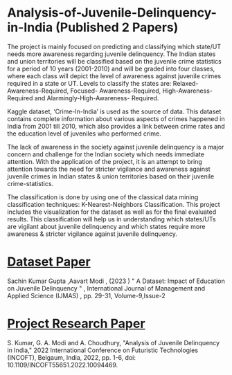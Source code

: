 # Analysis-of-Juvenile-Delinquency-in-India (Published 2 Papers)

The project is mainly focused on predicting and classifying which state/UT needs more awareness regarding juvenile delinquency. The Indian states and union territories will be classified based on the juvenile crime statistics for a period of 10 years (2001-2010) and will be graded into four classes, where each class will depict the level of awareness against juvenile crimes required in a state or UT. Levels to classify the states are: Relaxed-Awareness-Required, Focused- Awareness-Required,     High-Awareness- Required and Alarmingly-High-Awareness- Required. 

Kaggle dataset, ‘Crime-In-India’ is used as the source of data. This dataset contains complete information about various aspects of crimes happened in India from 2001 till 2010, which also provides a link between crime rates and the education level of juveniles who performed crime. 

The lack of awareness in the society against juvenile delinquency is a major concern and challenge for the Indian society which needs immediate attention. With the application of the project, it is an attempt to bring attention towards the need for stricter vigilance and awareness against juvenile crimes in Indian states & union territories based on their juvenile crime-statistics. 

The classification is done by using one of the classical data mining classification techniques: K-Nearest-Neighbors Classification. This project includes the visualization for the dataset as well as for the final evaluated results. This classification will help us in understanding which states/UTs are vigilant about juvenile delinquency and which states require more awareness & stricter vigilance against juvenile delinquency.

# [Dataset Paper]([url](https://ijmas.iraj.in/paper_detail.php?paper_id=19526&name=A_Dataset:_Impact_of_Education_on_Juvenile_Delinquency))
Sachin Kumar Gupta ,Aavart Modi , (2023 ) " A Dataset: Impact of Education on Juvenile Delinquency " , International Journal of Management and Applied Science (IJMAS) , pp. 29-31, Volume-9,Issue-2

# [Project Research Paper]([url](https://ieeexplore.ieee.org/document/10094469))
S. Kumar, G. A. Modi and A. Choudhury, "Analysis of Juvenile Delinquency in India," 2022 International Conference on Futuristic Technologies (INCOFT), Belgaum, India, 2022, pp. 1-6, doi: 10.1109/INCOFT55651.2022.10094469.

